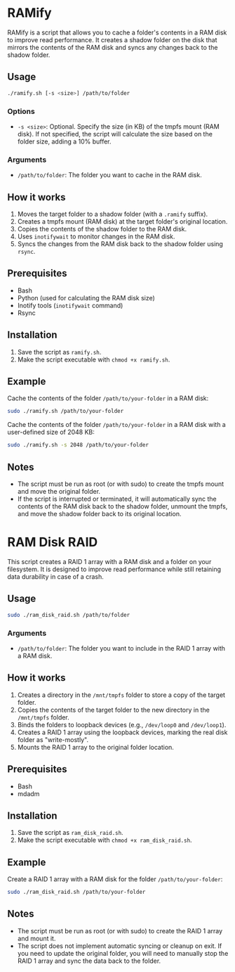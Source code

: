 # RAMify

RAMify is a script that allows you to cache a folder's contents in a RAM disk to improve read performance. It creates a shadow folder on the disk that mirrors the contents of the RAM disk and syncs any changes back to the shadow folder.

## Usage

``` bash
./ramify.sh [-s <size>] /path/to/folder

```

### Options

- `-s <size>`: Optional. Specify the size (in KB) of the tmpfs mount (RAM disk). If not specified, the script will calculate the size based on the folder size, adding a 10% buffer.

### Arguments

- `/path/to/folder`: The folder you want to cache in the RAM disk.

## How it works

1. Moves the target folder to a shadow folder (with a `.ramify` suffix).
2. Creates a tmpfs mount (RAM disk) at the target folder's original location.
3. Copies the contents of the shadow folder to the RAM disk.
4. Uses `inotifywait` to monitor changes in the RAM disk.
5. Syncs the changes from the RAM disk back to the shadow folder using `rsync`.

## Prerequisites

- Bash
- Python (used for calculating the RAM disk size)
- Inotify tools (`inotifywait` command)
- Rsync

## Installation

1. Save the script as `ramify.sh`.
2. Make the script executable with `chmod +x ramify.sh`.

## Example

Cache the contents of the folder `/path/to/your-folder` in a RAM disk:

``` bash
sudo ./ramify.sh /path/to/your-folder
```

Cache the contents of the folder `/path/to/your-folder` in a RAM disk with a user-defined size of 2048 KB:

``` bash
sudo ./ramify.sh -s 2048 /path/to/your-folder
```

## Notes

- The script must be run as root (or with sudo) to create the tmpfs mount and move the original folder.
- If the script is interrupted or terminated, it will automatically sync the contents of the RAM disk back to the shadow folder, unmount the tmpfs, and move the shadow folder back to its original location.


# RAM Disk RAID

This script creates a RAID 1 array with a RAM disk and a folder on your filesystem. It is designed to improve read performance while still retaining data durability in case of a crash.

## Usage

``` bash
sudo ./ram_disk_raid.sh /path/to/folder
```


### Arguments

- `/path/to/folder`: The folder you want to include in the RAID 1 array with a RAM disk.

## How it works

1. Creates a directory in the `/mnt/tmpfs` folder to store a copy of the target folder.
2. Copies the contents of the target folder to the new directory in the `/mnt/tmpfs` folder.
3. Binds the folders to loopback devices (e.g., `/dev/loop0` and `/dev/loop1`).
4. Creates a RAID 1 array using the loopback devices, marking the real disk folder as "write-mostly".
5. Mounts the RAID 1 array to the original folder location.

## Prerequisites

- Bash
- mdadm

## Installation

1. Save the script as `ram_disk_raid.sh`.
2. Make the script executable with `chmod +x ram_disk_raid.sh`.

## Example

Create a RAID 1 array with a RAM disk for the folder `/path/to/your-folder`:

```bash
sudo ./ram_disk_raid.sh /path/to/your-folder
```

## Notes

- The script must be run as root (or with sudo) to create the RAID 1 array and mount it.
- The script does not implement automatic syncing or cleanup on exit. If you need to update the original folder, you will need to manually stop the RAID 1 array and sync the data back to the folder.
